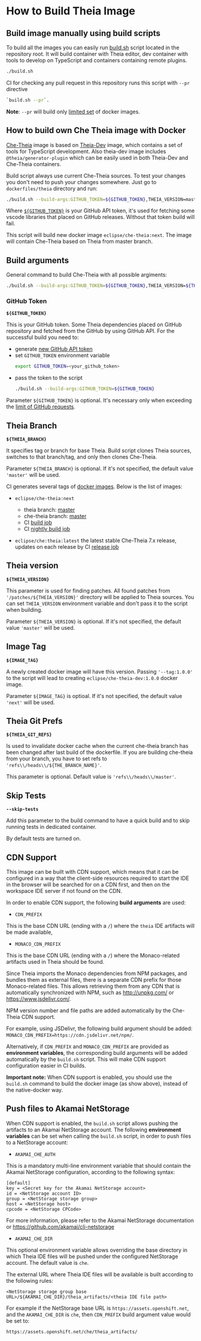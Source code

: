 # How to Build Theia Image

## Build image manually using build scripts

To build all the images you can easily run [build.sh](../../build.sh) script located in the repository root. It will build container with Theia editor, dev container with tools to develop on TypeScript and containers containing remote plugins. 

```bash
./build.sh
```

CI for checking any pull request in this repository runs this script with `--pr` directive
```bash
`build.sh --pr`.
```

**Note**: `--pr` will build only [limited set](../../build.include) of docker images.	

## How to build own Che Theia image with Docker

[Che-Theia](Dockerfile) image is based on [Theia-Dev](../theia-dev/Dockerfile) image, which contains a set of tools for TypeScript development.
Also theia-dev image includes `@theia/generator-plugin` which can be easily used in both Theia-Dev and Che-Theia containers.

Build script always use current Che-Theia sources. To test your changes you don't need to push your changes somewhere. Just go to `dockerfiles/theia` directory and run:

```bash	
./build.sh --build-args:GITHUB_TOKEN=${GITHUB_TOKEN},THEIA_VERSION=master --tag:next --branch:master --git-ref:refs\\/heads\\/master
```

Where [`${GITHUB_TOKEN}`](#github-token) is your GitHub API token, it's used for fetching some vscode libraries that placed on GitHub releases. Without that token build will fail.

This script will build new docker image `eclipse/che-theia:next`. The image will contain Che-Theia based on Theia from master branch.

## Build arguments

General command to build Che-Theia with all possible argiments:

```bash
./build.sh --build-args:GITHUB_TOKEN=${GITHUB_TOKEN},THEIA_VERSION=${THEIA_VERSION} --tag:${IMAGE_TAG} --branch:${THEIA_BRANCH} --git-ref:${THEIA_GIT_REFS} --skip-tests
```

### GitHub Token

**`${GITHUB_TOKEN}`**

This is your GitHub token. Some Theia dependencies placed on GitHub repository and fetched from the GitHub by using GitHub API. For the successful build you need to:
- generate [new GitHub API token](https://github.com/settings/tokens)
- set `GITHUB_TOKEN` environment variable
    ```bash
    export GITHUB_TOKEN=<your_github_token>
    ```
- pass the token to the script
    ```bash
    ./build.sh --build-args:GITHUB_TOKEN=${GITHUB_TOKEN}
    ```

Parameter `${GITHUB_TOKEN}` is optional. It's necessary only when exceeding the [limit of GitHub requests](https://developer.github.com/apps/building-github-apps/understanding-rate-limits-for-github-apps/).


## Theia Branch

**`${THEIA_BRANCH}`**

It specifies tag or branch for base Theia. Build script clones Theia sources, switches to that branch/tag, and only then clones Che-Theia.

Parameter `${THEIA_BRANCH}` is optional. If it's not specified, the default value `'master'` will be used.


CI generates several tags of [docker images](https://quay.io/repository/eclipse/che-theia?tab=tags). Below is the list of images:

- `eclipse/che-theia:next`
  - theia branch: [master](https://github.com/theia-ide/theia/)
  - che-theia branch: [master](https://github.com/eclipse/che-theia)
  - CI [build job](https://ci.centos.org/view/Devtools/job/devtools-che-theia-che-build-master/)
  - CI [nightly build job](https://ci.centos.org/view/Devtools/job/devtools-che-theia-che-nightly/)

- `eclipse/che:theia:latest` the latest stable Che-Theia 7.x release, updates on each release by CI [release job](https://ci.centos.org/view/Devtools/job/devtools-che-theia-che-release/)

## Theia version

**`${THEIA_VERSION}`**

This parameter is used for finding patches. All found patches from `'/patches/${THEIA_VERSION}'` directory will be applied to Theia sources.
You can set `THEIA_VERSION` environment variable and don't pass it to the script when building.

Parameter `${THEIA_VERSION}` is optional. If it's not specified, the default value `'master'` will be used.


## Image Tag

**`${IMAGE_TAG}`**

A newly created docker image will have this version. Passing `'--tag:1.0.0'` to the script will lead to creating `eclipse/che-theia-dev:1.0.0` docker image.

Parameter `${IMAGE_TAG}` is optioal. If it's not specified, the default value `'next'` will be used.

## Theia Git Prefs

**`${THEIA_GIT_REFS}`**

Is used to invalidate docker cache when the current che-theia branch has been changed after last build of the dockerfile. If you are building che-theia from your branch, you have to set refs to `'refs\\/heads\\/${THE_BRANCH_NAME}'`.

This parameter is optional. Default value is `'refs\\/heads\\/master'`.

## Skip Tests

**`--skip-tests`**

Add this parameter to the build command to have a quick build and to skip running tests in dedicated container.

By default tests are turned on. 

## CDN Support

This image can be built with CDN support, which means that it can be configured in a way that the client-side resources required to start
the IDE in the browser will be searched for on a CDN first, and then on the workspace IDE server if not found on the CDN.

In order to enable CDN support, the following **build arguments** are used:

- `CDN_PREFIX`

This is the base CDN URL (ending with a `/`) where the `theia` IDE artifacts will be made available,

- `MONACO_CDN_PREFIX`

This is the base CDN URL (ending with a `/`) where the Monaco-related artifacts used in Theia should be found.

Since Theia imports the Monaco dependencies from NPM packages, and bundles them as external files, there is a separate CDN prefix
for those Monaco-related files. This allows retrieving them from any CDN that is automatically synchronized with NPM,
such as http://unpkg.com/ or https://www.jsdelivr.com/.

NPM version number and file paths are added automatically by the Che-Theia CDN support.

For example, using JSDelivr, the following build argument should be added: `MONACO_CDN_PREFIX=https://cdn.jsdelivr.net/npm/`. 

Alternatively, if `CDN_PREFIX` and `MONACO_CDN_PREFIX` are provided as **environment variables**, the corresponding build arguments
will be added automatically by the `build.sh` script. This will make CDN support configuration easier in CI builds.

**Important note:** When CDN support is enabled, you should use the `build.sh` command to build the docker image (as show above), instead of the
native-docker way.

## Push files to Akamai NetStorage

When CDN support is enabled, the `build.sh` script allows pushing the artifacts to an Akamai NetStorage account.
The following **environment variables** can be set when calling the `build.sh` script, in order to push files to a NetStorage account:

- `AKAMAI_CHE_AUTH`

This is a mandatory multi-line environment variable that should contain the Akamai NetStorage configuration,
according to the following syntax:

```
[default]
key = <Secret key for the Akamai NetStorage account>
id = <NetStorage account ID>
group = <NetStorage storage group>
host = <NetStorage host>
cpcode = <NetStorage CPCode>
```

For more information, please refer to the Akamai NetStorage documentation or https://github.com/akamai/cli-netstorage

- `AKAMAI_CHE_DIR`

This optional environment variable allows overriding the base directory in which Theia IDE files will be pushed under
the configured NetStorage account. The default value is `che`.

The external URL where Theia IDE files will be available is built according to the following rules:

`<NetStorage storage group base URL>/${AKAMAI_CHE_DIR}/theia_artifacts/<theia IDE file path>`

For example if the NetStorage base URL is `https://assets.openshift.net`, and the `AKAMAI_CHE_DIR` is `che`,
then `CDN_PREFIX` build argument value would be set to:

`https://assets.openshift.net/che/theia_artifacts/`
